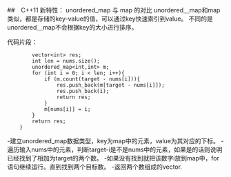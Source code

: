 ##　C++11 新特性： unordered_map 与 map 的对比
unordered＿map和map类似，都是存储的key-value的值，可以通过key快速索引到value。
不同的是unordered＿map不会根据key的大小进行排序。

代码片段：
```
        vector<int> res;  
        int len = nums.size();  
        unordered_map<int,int> m;  
        for (int i = 0; i < len; i++){  
            if (m.count(target - nums[i])){  
                res.push_back(m[target - nums[i]]);  
                res.push_back(i);  
                return res;  
            }  
            m[nums[i]] = i;  
        }  
        return res;  
    }  
```
-建立unordered_map数据类型，key为map中的元素，value为其对应的下标。
-遍历输入nums中的元素，判断target-i是不是nums中的元素，如果是的话则说明已经找到了相加为target的两个数。
-如果没有找到就把该数字i放到map中，for语句继续运行。直到找到两个目标数。
-返回两个数组成的vector.